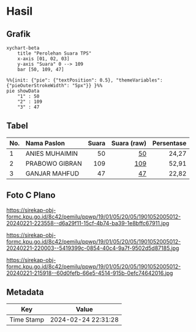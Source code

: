 # Hasil

## Grafik

```mermaid
xychart-beta
    title "Perolehan Suara TPS"
    x-axis [01, 02, 03]
    y-axis "Suara" 0 --> 109
    bar [50, 109, 47]
```

```mermaid
%%{init: {"pie": {"textPosition": 0.5}, "themeVariables": {"pieOuterStrokeWidth": "5px"}} }%%
pie showData
    "1" : 50
    "2" : 109
    "3" : 47
```

## Tabel

| No. | Nama Paslon    | Suara | Suara (raw) | Persentase |
|:--- |:-------------- | -----:| -----------:| ----------:|
| 1   | ANIES MUHAIMIN | 50    | [50][p-1]   | 24,27      |
| 2   | PRABOWO GIBRAN | 109   | [109][p-2]  | 52,91      |
| 3   | GANJAR MAHFUD  | 47    | [47][p-3]   | 22,82      |


[p-1]: https://github.com/gigit-pemilu/pemilu-2024-19-kepulauan-bangka-belitung/blob/main/pilpres/hitung-suara/sub/19-kepulauan-bangka-belitung/sub/01-bangka/sub/05-pemali/sub/2005-pemali/sub/012-tps/sub/paslon-1.txt
[p-2]: https://github.com/gigit-pemilu/pemilu-2024-19-kepulauan-bangka-belitung/blob/main/pilpres/hitung-suara/sub/19-kepulauan-bangka-belitung/sub/01-bangka/sub/05-pemali/sub/2005-pemali/sub/012-tps/sub/paslon-2.txt
[p-3]: https://github.com/gigit-pemilu/pemilu-2024-19-kepulauan-bangka-belitung/blob/main/pilpres/hitung-suara/sub/19-kepulauan-bangka-belitung/sub/01-bangka/sub/05-pemali/sub/2005-pemali/sub/012-tps/sub/paslon-3.txt

## Foto C Plano

https://sirekap-obj-formc.kpu.go.id/8c42/pemilu/ppwp/19/01/05/20/05/1901052005012-20240221-223558--d6a29f11-15cf-4b74-ba39-1e8bffc67911.jpg

https://sirekap-obj-formc.kpu.go.id/8c42/pemilu/ppwp/19/01/05/20/05/1901052005012-20240221-220003--5419399c-0854-40c4-9a7f-9502d5d87185.jpg

https://sirekap-obj-formc.kpu.go.id/8c42/pemilu/ppwp/19/01/05/20/05/1901052005012-20240221-215918--60d0fefb-66e5-4514-915b-0efc74642016.jpg


## Metadata

| Key        | Value               |
| ---------- | ------------------- |
| Time Stamp | 2024-02-24 22:31:28 |



